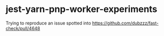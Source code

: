 # jest-yarn-pnp-worker-experiments
Trying to reproduce an issue spotted into https://github.com/dubzzz/fast-check/pull/4648
